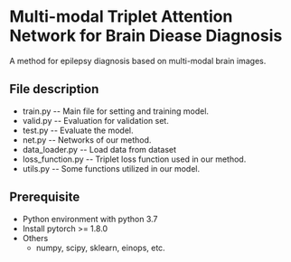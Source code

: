 # Multi-modal Triplet Attention Network for Brain Diease Diagnosis
A method for epilepsy diagnosis based on multi-modal brain images.

## File description
- train.py -- Main file for setting and training model.
- valid.py -- Evaluation for validation set.
- test.py -- Evaluate the model.
- net.py -- Networks of our method.
- data_loader.py -- Load data from dataset
- loss_function.py -- Triplet loss function used in our method.
- utils.py -- Some functions utilized in our model.

## Prerequisite
- Python environment with python 3.7
- Install pytorch >= 1.8.0
- Others
  - numpy, scipy, sklearn, einops, etc.
